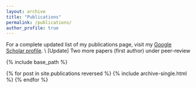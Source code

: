 ```yaml
---
layout: archive
title: "Publications"
permalink: /publications/
author_profile: true
---
```


For a complete updated list of my publications page, visit my [Google Scholar profile](https://scholar.google.com/citations?user=JkRlsiQAAAAJ&hl=el&oi=ao). \ [Update] Two more papers (first author) under peer-review

{% include base_path %}

{% for post in site.publications reversed %}
  {% include archive-single.html %}
{% endfor %}
